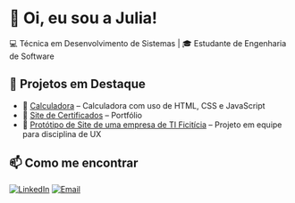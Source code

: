 # 👋 Oi, eu sou a Julia!  
💻 Técnica em Desenvolvimento de Sistemas | 🎓 Estudante de Engenharia de Software  

## 🌟 Projetos em Destaque
- 📌 [Calculadora](https://github.com/juliasgr/Calculadora-Tiflux) – Calculadora com uso de HTML, CSS e JavaScript
- 📌 [Site de Certificados](https://github.com/juliasgr/Certificados) – Portfólio
- 📌 [Protótipo de Site de uma empresa de TI Ficitícia](https://github.com/juliasgr/codewell) – Projeto em equipe para disciplina de UX

## 📫 Como me encontrar
[![LinkedIn](https://img.shields.io/badge/LinkedIn-blue?style=for-the-badge&logo=linkedin)](https://www.linkedin.com/in/julia-seger/)
[![Email](https://img.shields.io/badge/Email-D14836?style=for-the-badge&logo=gmail&logoColor=white)](mailto:juliadesouzaseger@gmail.com)


